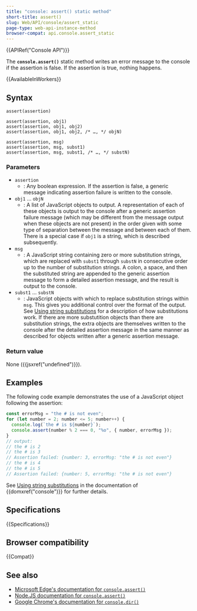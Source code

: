 ```yaml
---
title: "console: assert() static method"
short-title: assert()
slug: Web/API/console/assert_static
page-type: web-api-instance-method
browser-compat: api.console.assert_static
---
```


{{APIRef("Console API")}}

The **`console.assert()`** static method writes an error message to the console if the assertion is false. If the assertion is true, nothing happens.

{{AvailableInWorkers}}

## Syntax

```js-nolint
assert(assertion)

assert(assertion, obj1)
assert(assertion, obj1, obj2)
assert(assertion, obj1, obj2, /* …, */ objN)

assert(assertion, msg)
assert(assertion, msg, subst1)
assert(assertion, msg, subst1, /* …, */ substN)
```

### Parameters

- `assertion`
  - : Any boolean expression. If the assertion is false, a generic message indicating assertion failure is written to the console.
- `obj1` … `objN`
  - : A list of JavaScript objects to output. A representation of each of these objects is output to the console after a generic assertion failure message (which may be different from the message output when these objects are not present) in the order given with some type of separation between the message and between each of them. There is a special case if `obj1` is a string, which is described subsequently.
- `msg`
  - : A JavaScript string containing zero or more substitution strings, which are replaced with `subst1` through `substN` in consecutive order up to the number of substitution strings. A colon, a space, and then the substituted string are appended to the generic assertion message to form a detailed assertion message, and the result is output to the console.
- `subst1` … `substN`
  - : JavaScript objects with which to replace substitution strings within `msg`. This gives you additional control over the format of the output. See [Using string substitutions](/en-US/docs/Web/API/console#using_string_substitutions) for a description of how substitutions work. If there are more substutition objects than there are substitution strings, the extra objects are themselves written to the console after the detailed assertion message in the same manner as described for objects written after a generic assertion message.

### Return value

None ({{jsxref("undefined")}}).

## Examples

The following code example demonstrates the use of a JavaScript object following the assertion:

```js
const errorMsg = "the # is not even";
for (let number = 2; number <= 5; number++) {
  console.log(`the # is ${number}`);
  console.assert(number % 2 === 0, "%o", { number, errorMsg });
}
// output:
// the # is 2
// the # is 3
// Assertion failed: {number: 3, errorMsg: "the # is not even"}
// the # is 4
// the # is 5
// Assertion failed: {number: 5, errorMsg: "the # is not even"}
```

See [Using string substitutions](/en-US/docs/Web/API/console#using_string_substitutions) in the documentation of {{domxref("console")}} for further details.

## Specifications

{{Specifications}}

## Browser compatibility

{{Compat}}

## See also

- [Microsoft Edge's documentation for `console.assert()`](https://learn.microsoft.com/en-us/microsoft-edge/devtools-guide-chromium/console/api#assert)
- [Node.JS documentation for `console.assert()`](https://nodejs.org/docs/latest/api/console.html#consoleassertvalue-message)
- [Google Chrome's documentation for `console.dir()`](https://developer.chrome.com/docs/devtools/console/api/#dir)
